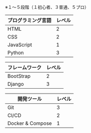 ※１〜５段階（１初心者、３普通、５プロ）

|プログラミング言語|レベル|
|----|----|
|HTML|2|
|CSS|2|
|JavaScript|1|
|Python|3|

|フレームワーク|レベル|
|----|----|
|BootStrap|2|
|Django|3|

|開発ツール|レベル|
|----|----|
|Git|3|
|CI/CD|2|
|Docker & Compose|1|

